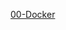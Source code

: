 [00-Docker](https://github.com/cosmincostea21/PortfolioMariusCosminCostea-2DAW/blob/main/UD2-%20Introducci%C3%B3n-a-las-Aplicaciones-WEB/Ejercicios/01-Inicicacion-Docker/00-Docker.md)

